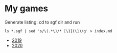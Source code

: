 # My games

Generate listing: cd to sgf dir and run

```
ls *.sgf | sed 's/\(.*\)/* [\1](\1)/g' > index.md
```

* [2019](2019/index.md)
* [2020](2020/index.md)
